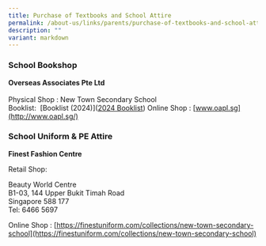 ```yaml
---
title: Purchase of Textbooks and School Attire
permalink: /about-us/links/parents/purchase-of-textbooks-and-school-attire/
description: ""
variant: markdown
---
```

### School Bookshop

**Overseas Associates Pte Ltd** <br>  
Physical Shop : New Town Secondary School  
Booklist:&nbsp;&nbsp;[Booklist (2024)]([2024 Booklist](/files/Booklist/Booklist_2024_NTS_All_Levels.pdf)) 
 Online Shop :&nbsp;[www.oapl.sg](http://www.oapl.sg/)

### School Uniform &amp; PE Attire

**Finest Fashion Centre**

Retail Shop:

Beauty World Centre<br>
B1-03, 144 Upper Bukit Timah Road<br>
Singapore 588 177<br>
Tel:  6466 5697

Online Shop :&nbsp;[https://finestuniform.com/collections/new-town-secondary-school](https://finestuniform.com/collections/new-town-secondary-school)